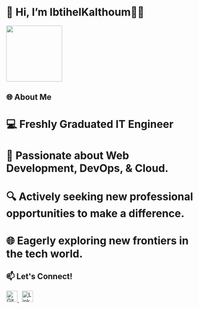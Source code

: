 

# 👋 Hi, I’m IbtihelKalthoum👩‍💻

<img src="https://media.giphy.com/media/fAnzw6YK33jMwzp5wp/giphy.gif" width="150">

## 🌐 About Me

# 💻 Freshly Graduated **IT Engineer** 
# 🚀 Passionate about **Web Development**, **DevOps**, & **Cloud**.
# 🔍 Actively seeking new professional opportunities to make a difference.
# 🌐 Eagerly exploring new frontiers in the tech world.



## 📫 Let's Connect!

<a href="https://github.com/IbtihelKalthoum" target="_blank">
  <img src="https://img.icons8.com/fluent/48/000000/github.png" alt="GitHub" width="30"/>
</a>
&nbsp;
<a href="https://www.linkedin.com/in/ibtihel-kalthoum-818218208/" target="_blank">
  <img src="https://img.icons8.com/fluent/48/000000/linkedin.png" alt="LinkedIn" width="30"/>
</a>


